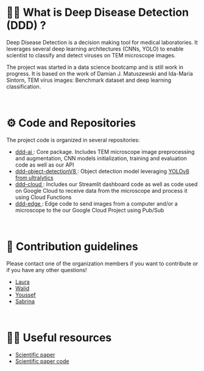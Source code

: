 # 🙋‍♀️ What is Deep Disease Detection (DDD) ?
Deep Disease Detection is a decision making tool for medical laboratories. It leverages several deep learning architectures (CNNs, YOLO) to enable scientist to classify and detect viruses on TEM microscope images.
&nbsp;

The project was started in a data science bootcamp and is still work in progress. It is based on the work of Damian J. Matuszewski and Ida-Maria Sintorn, TEM virus images: Benchmark dataset and deep learning classification.

&nbsp;

# ⚙️ Code and Repositories

The project code is organized in several repositories:

- <a href="https://github.com/deep-disease-detection/ddd-ai"> ddd-ai </a>: Core package. Includes TEM microscope image preprocessing and augmentation, CNN models initialization, training and evaluation code as well as our API
- <a href="https://github.com/deep-disease-detection/ddd-object-detectionV8"> ddd-object-detectionV8 </a>: Object detection model leveraging <a href="https://docs.ultralytics.com/"> YOLOv8 from ultralytics </a>
- <a href="https://github.com/deep-disease-detection/ddd-cloud"> ddd-cloud </a>: Includes our Streamlit dashboard code as well as code used on Google Cloud to receive data from the microscope and process it using Cloud Functions
- <a href="https://github.com/deep-disease-detection/ddd-edge"> ddd-edge </a>: Edge code to send images from a computer and/or a microscope to the our Google Cloud Project using Pub/Sub


&nbsp;


# 🌈 Contribution guidelines
Please contact one of the organization members if you want to contribute or if you have any other questions!
- [Laura](https://github.com/laudesire)
- [Walid](https://github.com/walid213)
- [Youssef](https://github.com/youssyml)
- [Sabrina](https://github.com/sdacelo)

&nbsp;

# 👩‍💻 Useful resources
- [Scientific paper](https://www.sciencedirect.com/science/article/pii/S0169260721003928?via%3Dihub#bib0024)
- [Scientific paper code](https://data.mendeley.com/datasets/kxsvzhcfgs)
